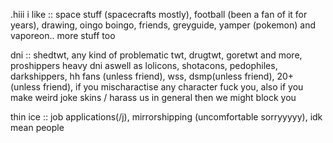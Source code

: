 .hiii 
i like ::
space stuff (spacecrafts mostly), football (been a fan of it for years), drawing, oingo boingo, friends, greyguide, yamper (pokemon) and vaporeon.. more stuff too

dni :: 
shedtwt, any kind of problematic twt, drugtwt, goretwt and more, proshippers heavy dni aswell as lolicons, shotacons, pedophiles, darkshippers, hh fans (unless friend), wss, dsmp(unless friend), 20+ (unless friend), if you mischaractise any character fuck you, also if you make weird joke skins / harass us in general then we might block you 

thin ice ::
job applications(/j), mirrorshipping (uncomfortable sorryyyyy), idk mean people
